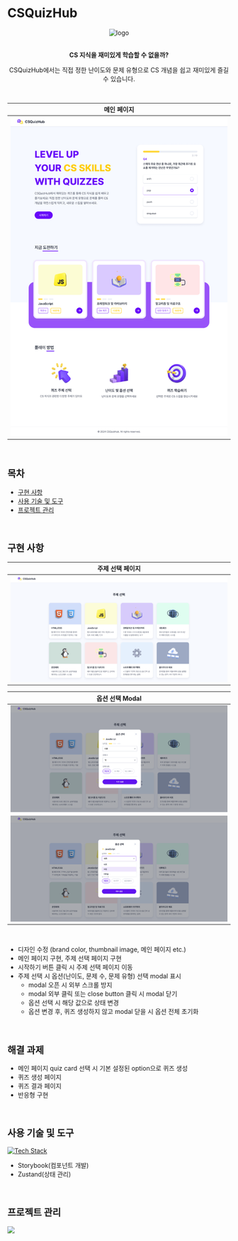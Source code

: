 # CSQuizHub

<div align="center">
  <img width="293" alt="logo" src="https://github.com/user-attachments/assets/4c0b2ad3-025d-435c-b0b3-cdcd08421320">
</div></br>

<div align="center">
  <p><strong>CS 지식을 재미있게 학습할 수 없을까?</strong></p>
  <p>CSQuizHub에서는 직접 정한 난이도와 문제 유형으로 CS 개념을 쉽고 재미있게 즐길 수 있습니다.</p>
</div></br>

|메인 페이지|
|:---:|
|![Main Page](./docs/images/main-page.png)|

</br>

## 목차

- [구현 사항](#구현-사항)
- [사용 기술 및 도구](#사용-기술-및-도구)
- [프로젝트 관리](#프로젝트-관리)

</br>

## 구현 사항

|주제 선택 페이지|
|:---:|
|![Topic Page](./docs/images/topics-page.png)|

|옵션 선택 Modal|
|:---:|
|![Modal](./docs/images/option-modal.png)|
|![Active Modal](./docs/images/active-modal.png)|

</br>

- 디자인 수정 (brand color, thumbnail image, 메인 페이지 etc.)
- 메인 페이지 구현, 주제 선택 페이지 구현
- 시작하기 버튼 클릭 시 주제 선택 페이지 이동
- 주제 선택 시 옵션(난이도, 문제 수, 문제 유형) 선택 modal 표시
  - modal 오픈 시 외부 스크롤 방지
  - modal 외부 클릭 또는 close button 클릭 시 modal 닫기
  - 옵션 선택 시 해당 값으로 상태 변경
  - 옵션 변경 후, 퀴즈 생성하지 않고 modal 닫을 시 옵션 전체 초기화

</br>

## 해결 과제

- 메인 페이지 quiz card 선택 시 기본 설정된 option으로 퀴즈 생성
- 퀴즈 생성 페이지
- 퀴즈 결과 페이지
- 반응형 구현

</br>

## 사용 기술 및 도구

[![Tech Stack](https://skillicons.dev/icons?i=react,ts,emotion,vite)](https://skillicons.dev)

- Storybook(컴포넌트 개발)
- Zustand(상태 관리)

</br>

## 프로젝트 관리

[![](https://img.shields.io/badge/Figma-F24E1E.svg?style=for-the-badge&logo=Figma&logoColor=white)](<https://www.figma.com/design/pzPLL4qA4hk81vvehvSzk1/CSQuizHub-(%EA%B0%9C%EC%9D%B8)?node-id=0-1&t=6czbNA3VTsTln9y6-1>)
